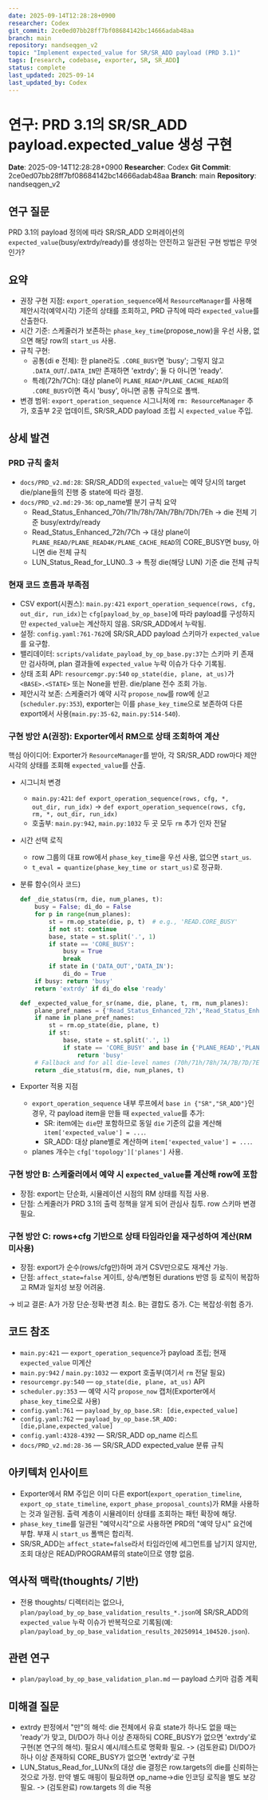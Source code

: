 ```yaml
---
date: 2025-09-14T12:28:28+0900
researcher: Codex
git_commit: 2ce0ed07bb28ff7bf08684142bc14666adab48aa
branch: main
repository: nandseqgen_v2
topic: "Implement expected_value for SR/SR_ADD payload (PRD 3.1)"
tags: [research, codebase, exporter, SR, SR_ADD]
status: complete
last_updated: 2025-09-14
last_updated_by: Codex
---
```


# 연구: PRD 3.1의 SR/SR_ADD payload.expected_value 생성 구현

**Date**: 2025-09-14T12:28:28+0900
**Researcher**: Codex
**Git Commit**: 2ce0ed07bb28ff7bf08684142bc14666adab48aa
**Branch**: main
**Repository**: nandseqgen_v2

## 연구 질문
PRD 3.1의 payload 정의에 따라 SR/SR_ADD 오퍼레이션의 `expected_value`(busy/extrdy/ready)를 생성하는 안전하고 일관된 구현 방법은 무엇인가?

## 요약
- 권장 구현 지점: `export_operation_sequence`에서 `ResourceManager`를 사용해 제안시각(예약시각) 기준의 상태를 조회하고, PRD 규칙에 따라 `expected_value`를 산출한다.
- 시간 기준: 스케줄러가 보존하는 `phase_key_time`(propose_now)을 우선 사용, 없으면 해당 row의 `start_us` 사용.
- 규칙 구현: 
  - 공통(di e 전체): 한 plane라도 `.CORE_BUSY`면 'busy'; 그렇지 않고 `.DATA_OUT`/`.DATA_IN`만 존재하면 'extrdy'; 둘 다 아니면 'ready'.
  - 특례(72h/7Ch): 대상 plane이 `PLANE_READ*`/`PLANE_CACHE_READ`의 `.CORE_BUSY`이면 즉시 'busy', 아니면 공통 규칙으로 폴백.
- 변경 범위: `export_operation_sequence` 시그니처에 `rm: ResourceManager` 추가, 호출부 2곳 업데이트, SR/SR_ADD payload 조립 시 `expected_value` 주입.

## 상세 발견

### PRD 규칙 출처
- `docs/PRD_v2.md:28`: SR/SR_ADD의 `expected_value`는 예약 당시의 target die/plane들의 진행 중 state에 따라 결정.
- `docs/PRD_v2.md:29-36`: op_name별 분기 규칙 요약
  - Read_Status_Enhanced_70h/71h/78h/7Ah/7Bh/7Dh/7Eh → die 전체 기준 busy/extrdy/ready
  - Read_Status_Enhanced_72h/7Ch → 대상 plane이 `PLANE_READ/PLANE_READ4K/PLANE_CACHE_READ`의 CORE_BUSY면 busy, 아니면 die 전체 규칙
  - LUN_Status_Read_for_LUN0..3 → 특정 die(해당 LUN) 기준 die 전체 규칙

### 현재 코드 흐름과 부족점
- CSV export(시퀀스): `main.py:421` `export_operation_sequence(rows, cfg, out_dir, run_idx)`는 `cfg[payload_by_op_base]`에 따라 payload를 구성하지만 `expected_value`는 계산하지 않음. SR/SR_ADD에서 누락됨.
- 설정: `config.yaml:761-762`에 SR/SR_ADD payload 스키마가 `expected_value`를 요구함.
- 밸리데이터: `scripts/validate_payload_by_op_base.py:37`는 스키마 키 존재만 검사하며, plan 결과들에 `expected_value` 누락 이슈가 다수 기록됨.
- 상태 조회 API: `resourcemgr.py:540` `op_state(die, plane, at_us)`가 `<BASE>.<STATE>` 또는 None을 반환. die/plane 전수 조회 가능.
- 제안시각 보존: 스케줄러가 예약 시각 `propose_now`를 row에 싣고(`scheduler.py:353`), exporter는 이를 `phase_key_time`으로 보존하여 다른 export에서 사용(`main.py:35-62`, `main.py:514-540`).

### 구현 방안 A(권장): Exporter에서 RM으로 상태 조회하여 계산
핵심 아이디어: Exporter가 `ResourceManager`를 받아, 각 SR/SR_ADD row마다 제안시각의 상태를 조회해 `expected_value`를 산출.

- 시그니처 변경
  - `main.py:421`: `def export_operation_sequence(rows, cfg, *, out_dir, run_idx)` → `def export_operation_sequence(rows, cfg, rm, *, out_dir, run_idx)`
  - 호출부: `main.py:942`, `main.py:1032` 두 곳 모두 `rm` 추가 인자 전달

- 시간 선택 로직
  - row 그룹의 대표 row에서 `phase_key_time`을 우선 사용, 없으면 `start_us`.
  - `t_eval = quantize(phase_key_time or start_us)`로 정규화.

- 분류 함수(의사 코드)
  ```python
  def _die_status(rm, die, num_planes, t):
      busy = False; di_do = False
      for p in range(num_planes):
          st = rm.op_state(die, p, t)  # e.g., 'READ.CORE_BUSY'
          if not st: continue
          base, state = st.split('.', 1)
          if state == 'CORE_BUSY':
              busy = True
              break
          if state in ('DATA_OUT','DATA_IN'):
              di_do = True
      if busy: return 'busy'
      return 'extrdy' if di_do else 'ready'

  def _expected_value_for_sr(name, die, plane, t, rm, num_planes):
      plane_pref_names = {'Read_Status_Enhanced_72h','Read_Status_Enhanced_7Ch'}
      if name in plane_pref_names:
          st = rm.op_state(die, plane, t)
          if st:
              base, state = st.split('.', 1)
              if state == 'CORE_BUSY' and base in {'PLANE_READ','PLANE_READ4K','PLANE_CACHE_READ'}:
                  return 'busy'
      # Fallback and for all die-level names (70h/71h/78h/7A/7B/7D/7E, LUN_Status_Read_for_LUNx)
      return _die_status(rm, die, num_planes, t)
  ```

- Exporter 적용 지점
  - `export_operation_sequence` 내부 루프에서 `base in {"SR","SR_ADD"}`인 경우, 각 payload item을 만들 때 `expected_value`를 추가:
    - SR: item에는 `die`만 포함하므로 동일 `die` 기준의 값을 계산해 `item['expected_value'] = ...`.
    - SR_ADD: 대상 plane별로 계산하며 `item['expected_value'] = ...`.
  - planes 개수는 `cfg['topology']['planes']` 사용.

### 구현 방안 B: 스케줄러에서 예약 시 `expected_value`를 계산해 row에 포함
- 장점: export는 단순화, 시뮬레이션 시점의 RM 상태를 직접 사용.
- 단점: 스케줄러가 PRD 3.1의 출력 정책을 알게 되어 관심사 침투. row 스키마 변경 필요.

### 구현 방안 C: rows+cfg 기반으로 상태 타임라인을 재구성하여 계산(RM 미사용)
- 장점: export가 순수(rows/cfg만)하며 과거 CSV만으로도 재계산 가능.
- 단점: `affect_state=false` 게이트, 상속/변형된 durations 반영 등 로직이 복잡하고 RM과 일치성 보장 어려움.

→ 비교 결론: A가 가장 단순·정확·변경 최소. B는 결합도 증가. C는 복잡성·위험 증가.

## 코드 참조
- `main.py:421` — `export_operation_sequence`가 payload 조립; 현재 `expected_value` 미계산
- `main.py:942` / `main.py:1032` — export 호출부(여기서 `rm` 전달 필요)
- `resourcemgr.py:540` — `op_state(die, plane, at_us)` API
- `scheduler.py:353` — 예약 시각 `propose_now` 캡처(Exporter에서 `phase_key_time`으로 사용)
- `config.yaml:761` — `payload_by_op_base.SR: [die,expected_value]`
- `config.yaml:762` — `payload_by_op_base.SR_ADD: [die,plane,expected_value]`
- `config.yaml:4328-4392` — SR/SR_ADD op_name 리스트
- `docs/PRD_v2.md:28-36` — SR/SR_ADD expected_value 분류 규칙

## 아키텍처 인사이트
- Exporter에서 RM 주입은 이미 다른 export(`export_operation_timeline`, `export_op_state_timeline`, `export_phase_proposal_counts`)가 RM을 사용하는 것과 일관됨. 출력 계층이 시뮬레이터 상태를 조회하는 패턴 확장에 해당.
- `phase_key_time`를 일관된 "예약시각"으로 사용하면 PRD의 "예약 당시" 요건에 부합. 부재 시 `start_us` 폴백은 합리적.
- SR/SR_ADD는 `affect_state=false`라서 타임라인에 세그먼트를 남기지 않지만, 조회 대상은 READ/PROGRAM류의 state이므로 영향 없음.

## 역사적 맥락(thoughts/ 기반)
- 전용 thoughts/ 디렉터리는 없으나, `plan/payload_by_op_base_validation_results_*.json`에 SR/SR_ADD의 `expected_value` 누락 이슈가 반복적으로 기록됨(예: `plan/payload_by_op_base_validation_results_20250914_104520.json`).

## 관련 연구
- `plan/payload_by_op_base_validation_plan.md` — payload 스키마 검증 계획

## 미해결 질문
- extrdy 판정에서 "만"의 해석: die 전체에서 유효 state가 하나도 없을 때는 'ready'가 맞고, DI/DO가 하나 이상 존재하되 CORE_BUSY가 없으면 'extrdy'로 구현(본 연구의 해석). 필요시 예시/테스트로 명확화 필요. -> (검토완료) DI/DO가 하나 이상 존재하되 CORE_BUSY가 없으면 'extrdy'로 구현
- LUN_Status_Read_for_LUNx의 대상 die 결정은 row.targets의 die를 신뢰하는 것으로 가정. 만약 별도 매핑이 필요하면 op_name→die 인코딩 로직을 별도 보강 필요.
-> (검토완료) row.targets 의 die 적용
